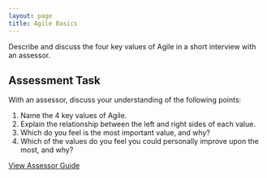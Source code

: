 ```yaml
---
layout: page
title: Agile Basics
---
```



Describe and discuss the four key values of Agile in a short interview with an assessor.



## Assessment Task

With an assessor, discuss your understanding of the following points:

1. Name the 4 key values of Agile.
2. Explain the relationship between the left and right sides of each value.
3. Which do you feel is the most important value, and why?
4. Which of the values do you feel you could personally improve upon the most, and why?



[View Assessor Guide](agile-basics-guide.html)
